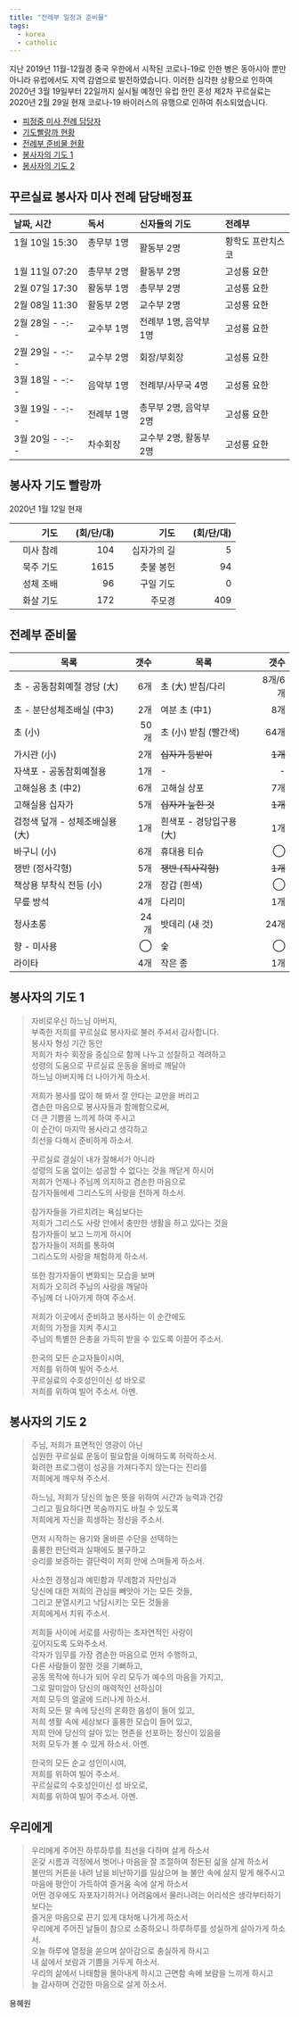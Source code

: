 ```yaml
---
title: "전례부 일정과 준비물"
tags:
  - korea
  - catholic
---
```


지난 2019년 11월-12월경 중국 우한에서 시작된 코로나-19로 인한 병은 동아시아 뿐만 아니라 유럽에서도 지역 감염으로 발전하였습니다. 이러한 심각한 상황으로 인하여 2020년 3월 19일부터 22일까지 실시될 예정인 유럽 한인 혼성 제2차 꾸르실료는 2020년 2월 29일 현재 코로나-19 바이러스의 유행으로 인하여 취소되었습니다.


* [피정중 미사 전례 담당자](#duty)
* [기도빨랑까 현황](#palanka)
* [전례부 준비물 현황](#material)
* [봉사자의 기도 1](#gebeteins)
* [봉사자의 기도 2](#gebetzwei)

## <a name="duty">꾸르실료 봉사자 미사 전례 담당배정표</a>

|날짜, 시간|독서|신자들의 기도&nbsp;| 전례부|
|:----------|:----------|:----------|:----------|
| 1월 10일 15:30 &nbsp;&nbsp;|총무부 1명 &nbsp;&nbsp;|활동부 2명 &nbsp;&nbsp;|황학도 프란치스코|
| 1월 11일 07:20 | 총무부 2명 |  활동부 2명  |고성룡 요한|
| 2월 07일 17:30 | 활동부 1명 |  총무부 2명  |고성룡 요한|
| 2월 08일 11:30 | 활동부 2명 |  교수부 2명  |고성룡 요한|
| 2월 28일 - -:- - | 교수부 1명 |  전례부 1명, 음악부 1명  |고성룡 요한|
| 2월 29일 - -:- - | 교수부 2명 |  회장/부회장  |고성룡 요한|
| 3월 18일 - -:- - | 음악부 1명 |  전례부/사무국 4명  |고성룡 요한|
| 3월 19일 - -:- - | 전례부 1명 |  총무부 2명, 음악부 2명 |고성룡 요한|
| 3월 20일 - -:- - | 차수회장   |  교수부 2명, 활동부 2명 |고성룡 요한|

## <a name="palanka">봉사자 기도 빨랑까</a>

2020년 1월 12일 현재  

|기도| &emsp;(회/단/대)|기도| &emsp;(회/단/대)|
|----------:|----------:|----------:|----------:|
|&emsp;미사 참례|   104|&emsp;십자가의 길|  5|
|묵주 기도|        1615|촛불 봉헌|         94|
|성체 조배|          96|구일 기도|          0|
|화살 기도|         172|주모경|          409|

## <a name="material">전례부 준비물</a>

|목록|갯수|목록|갯수|
|---|---:|---|---:|
|초 - 공동참회예절 경당 (大)| 6개| 초 (大) 받침/다리| 8개/6개|
|초 - 분단성체조배실 (中3)| 2개| 여분 초 (中1) | 8개|
|초 (小)| 50개| 초 (小) 받침 (빨간색)| 64개|
|가시관 (小)| 2개| <s>십자가 등받이</s>| <s>1개</s>|
|자색포 - 공동참회예절용| 1개| - | - |
|고해실용 초 (中2)| 6개| 고해실 상포| 7개|
|고해실용 십자가| 5개| <s>십자가 눞힌 것</s>| <s>1개</s>|
|검정색 덮개 - 성체조배실용 (大)| 1개 | 흰색포 - 경당입구용 (大)| 1개 |
|바구니 (小)| 6개| 휴대용 티슈 | &#x25ef; |
|쟁반 (정사각형)| 5개| <s>쟁반 (직사각형)</s>| <s>1개</s>|
|책상용 부착식 전등 (小)| 2개| 장갑 (흰색)| &#x25ef; |
|무릎 방석| 4개|    다리미| 1개|
|청사초롱| 24개|    밧데리 (새 것)| 24개|
| 향 - 미사용| &#x25EF; | 숯| &#x25ef; |
|라이타| 4개| 작은 종 | 1개|

## <a name="gebeteins">봉사자의 기도 1</a>

> 자비로우신 하느님 아버지,  
> 부족한 저희를 꾸르실료 봉사자로 불러 주셔서 감사합니다.  
> 봉사자 형성 기간 동안  
> 저희가 차수 회장을 중심으로 함께 나누고 성찰하고 격려하고  
> 성령의 도움으로 꾸르실료 운동을 올바로 깨달아  
> 하느님 아버지께 더 나아가게 하소서.  
>  
> 저희가 봉사를 많이 해 봐서 잘 안다는 교만을 버리고  
> 겸손한 마음으로 봉사자들과 함께함으로써,  
> 더 큰 기쁨을 느끼게 하여 주시고  
> 이 순간이 마지막 봉사라고 생각하고  
> 최선을 다해서 준비하게 하소서.  
>  
> 꾸르실료 결실이 내가 잘해서가 아니라  
> 성령의 도움 없이는 성공할 수 없다는 것을 깨닫게 하시어  
> 저희가 언제나 주님께 의지하고 겸손한 마음으로  
> 참가자들에세 그리스도의 사랑을 전하게 하소서.  
>
> 참가자들을 가르치려는 욕심보다는  
> 저희가 그리스도 사랑 안에서 충만한 생활을 하고 있다는 것을  
> 참가자들이 보고 느끼게 하시어  
> 참가자들이 저희를 통하여  
> 그리스도의 사랑을 체험하게 하소서.  
>
> 또한 참가자들이 변화되는 모습을 보며  
> 저희가 오히려 주님의 사랑을 깨달아  
> 주님께 더 나아가게 하여 주소서.  
>
> 저희가 이곳에서 준비하고 봉사하는 이 순간에도  
> 저희의 가정을 지켜 주시고  
> 주님의 특별한 은총을 가득히 받을 수 있도록 이끌어 주소서.  
>
> 한국의 모든 순교자들이시여,  
> 저희를 위하여 빌어 주소서.  
> 꾸르실료의 수호성인이신 성 바오로  
> 저희를 위하여 빌어 주소서. 아멘.

## <a name="gebetzwei">봉사자의 기도 2</a>

> 주님, 저희가 표면적인 영광이 아닌  
> 심원한 꾸르실료 운동이 필요함을 이해하도록 허락하소서.  
> 화려한 프로그램이 성공을 가져다주지 않는다는 진리를  
> 저희에게 깨우쳐 주소서.  
>
> 하느님, 저희가 당신의 높은 뜻을 위하여 시간과 능력과 건강  
> 그리고 필요하다면 목숨까지도 바칠 수 있도록  
> 저희에게 자신을 희생하는 정신을 주소서.  
>
> 먼저 시작하는 용기와 올바른 수단을 선택하는  
> 훌륭한 판단력과 실패에도 불구하고  
> 승리를 보증하는 결단력이 저희 안에 스며들게 하소서.  
>
> 사소한 경쟁심과 예민함과 무례함과 자만심과  
> 당신에 대한 저희의 관심을 빼앗아 가는 모든 것들,  
> 그리고 분열시키고 낙담시키는 모든 것들을  
> 저희에게서 치워 주소서.  
>
> 저희들 사이에 서로를 사랑하는 초자연적인 사랑이  
> 깊어지도록 도와주소서.  
> 각자가 임무를 가장 겸손한 마음으로 먼저 수행하고,  
> 다른 사람들이 잘한 것을 기뻐하고,  
> 공동 목적에 하나가 되어 우리 모두가 예수의 마음을 가지고,  
> 그로 말미암아 당신의 매력적인 선하심이  
> 저희 모두의 얼굴에 드러나게 하소서.  
> 저희 모든 말 속에 당신의 온화한 음성이 들어 있고,  
> 저희 생활 속에 세상보다 훌륭한 모습이 들어 있고,  
> 저희 안에 당신의 살아 있는 현존을 선포하는 정신이 있음을  
> 저희 모두가 볼 수 있게 하소서. 아멘.  
>
> 한국의 모든 순교 성인이시여,  
> 저희를 위하여 빌어 주소서.  
> 꾸르실료의 수호성인이신 성 바오로,  
> 저희를 위하여 빌어 주소서. 아멘.

## 우리에게

> 우리에게 주어진 하루하루를 최선을 다하며 살게 하소서  
> 온갖 시름과 걱정에서 벗어나 마음을 잘 조절하여 정돈된 삶을 살게 하소서  
> 불만의 커튼을 내려 남을 비난하기를 일삼으며 늘 불안 속에 살지 말게 해주시고  
> 마음에 평안이 가득하여 즐거움 속에 살게 하소서  
> 어떤 경우에도 자포자기하거나 어려움에서 물러나려는 어리석은 생각부터하기 보다는  
> 즐거운 마음으로 끈기 있게 대처해 나가게 하소서  
> 우리에게 주어진 날들이 참으로 소중하오니 하루하루를 성실하게 살아가게 하소서.  
> 오늘 하루에 열정을 쏟으며 살아감으로 충실하게 하시고  
> 내 삶에서 보람과 기쁨을 거두게 하소서.  
> 우리의 삶에서 나태함을 몰아내게 하시고 근면함 속에 보람을 느끼게 하시고  
> 늘 감사하며 건강한 마음으로 살게 하소서.

용혜원
